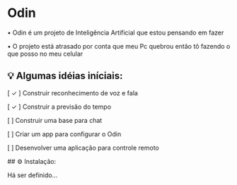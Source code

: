 # Odin

<P> • Odin é um projeto de Inteligência Artificial que estou pensando em fazer </p>
<p> • O projeto está atrasado por conta que meu Pc quebrou então tô fazendo o que posso no meu celular<p>

## 💡 Algumas idéias iníciais:
<p>[ ✓ ] Construir reconhecimento de voz e fala</p>
<p>[ ✓ ] Construir a previsão do tempo</p>
<p>[ ] Construir uma base para chat</p>
<p>[ ] Criar um app para configurar o Odin</p>
<p>[ ] Desenvolver uma aplicação para controle remoto</p>
## ⚙️ Instalação:

Há ser definido...
